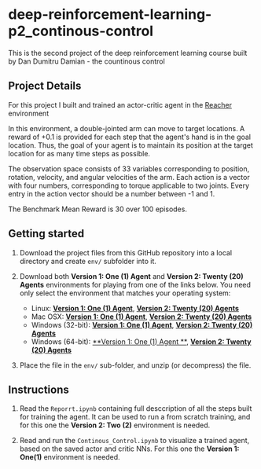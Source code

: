 # deep-reinforcement-learning-p2_continous-control
This is the second project of the deep reinforcement learning course built by Dan Dumitru Damian - the countinous control

## Project Details

For this project I built and trained an actor-critic agent in the [Reacher](https://github.com/Unity-Technologies/ml-agents/blob/master/docs/Learning-Environment-Examples.md#reacher) environment 

In this environment, a double-jointed arm can move to target locations. A reward of +0.1 is provided for each step that the agent's hand is in the goal location. Thus, the goal of your agent is to maintain its position at the target location for as many time steps as possible.

The observation space consists of 33 variables corresponding to position, rotation, velocity, and angular velocities of the arm. Each action is a vector with four numbers, corresponding to torque applicable to two joints. Every entry in the action vector should be a number between -1 and 1.

The Benchmark Mean Reward is 30 over 100 episodes.

## Getting started

1. Download the project files from this GitHub repository into a local directory and create `env/` subfolder into it.

2. Download both **Version 1: One (1) Agent** and **Version 2: Twenty (20) Agents** environments for playing from one of the links below.  You need only select the environment that matches your operating system:
    - Linux: [**Version 1: One (1) Agent**](https://s3-us-west-1.amazonaws.com/udacity-drlnd/P2/Reacher/one_agent/Reacher_Linux.zip), [**Version 2: Twenty (20) Agents**](https://s3-us-west-1.amazonaws.com/udacity-drlnd/P2/Reacher/Reacher_Linux.zip)
    - Mac OSX: [**Version 1: One (1) Agent**](https://s3-us-west-1.amazonaws.com/udacity-drlnd/P2/Reacher/one_agent/Reacher.app.zip), [**Version 2: Twenty (20) Agents**](https://s3-us-west-1.amazonaws.com/udacity-drlnd/P2/Reacher/Reacher.app.zip)
    - Windows (32-bit): [**Version 1: One (1) Agent**](https://s3-us-west-1.amazonaws.com/udacitydrlnd/P2/Reacher/one_agent/Reacher_Windows_x86_32.zip), [**Version 2: Twenty (20) Agents**](https://s3-us-west-1.amazonaws.com/udacity-drlnd/P2/Reacher/Reacher_Windows_x86.zip)
    - Windows (64-bit): [**Version 1: One (1) Agent **](https://s3-us-west-1.amazonaws.com/udacitydrlnd/P2/Reacher/one_agent/Reacher_Windows_x86_64.zip), [**Version 2: Twenty (20) Agents**](https://s3-us-west-1.amazonaws.com/udacity-drlnd/P2/Reacher/Reacher_Windows_x86_64.zip)
    
3. Place the file in the `env/` sub-folder, and unzip (or decompress) the file. 

## Instructions

1. Read the `Reporrt.ipynb` containing full desccription of all the steps built for training the agent. It can be used to run a from scratch training, and for this one the **Version 2: Two (2)** environment is needed.

2. Read and run the `Continous_Control.ipynb` to visualize a trained agent, based on the saved actor and critic NNs. For this one the **Version 1: One(1)** environment is needed.
